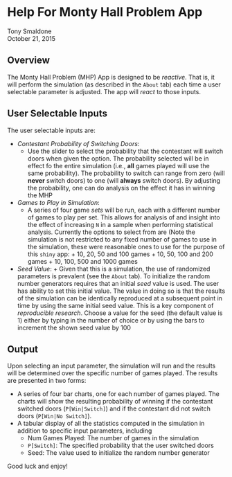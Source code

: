 # Help For Monty Hall Problem App
Tony Smaldone  
October 21, 2015  

## Overview

The Monty Hall Problem (MHP) App is designed to be *reactive*. That is, it will
perform the simulation (as described in the `About` tab) each time a user
selectable parameter is adjusted. The app will *react* to those inputs. 

## User Selectable Inputs

The user selectable inputs are:

* *Contestant Probability of Switching Doors*:
    + Use the slider to select the probability that the contestant will switch
      doors when given the option. The probability selected will be in effect fo
      the entire simulation (i.e., **all** games played will use the same probability).
      The probability to switch can range from zero (will **never** switch doors) to
      one (will **always** switch doors). By adjusting the probability, one can do analysis
      on the effect it has in winning the MHP
* *Games to Play in Simulation*:
     + A series of four game *sets* will be run, each with a different number of
       games to play per set. This allows for analysis of and insight into the 
       effect of increasing `N` in a sample when performing statistical analysis.
       Currently the options to select from are (Note the simulation is not
       restricted to any fixed number of games to use in the simulation, these
       were reasonable ones to use for the purpose of this `shiny` app:
           + 10, 20, 50 and 100 games
           + 10, 50, 100 and 200 games
           + 10, 100, 500 and 1000 games
* *Seed Value*:
      + Given that this is a simulation, the use of randomized parameters is
        prevalent (see the `About` tab). To initialize the random number
        generators requires that an initial *seed* value is used. The user has
        ability to set this initial value. The value in doing so is that the
        results of the simulation can be identically reproduced at a subsequent
        point in time by using the same initial seed value. This is a key 
        component of *reproducible research*. Choose a value for the seed (the
        default value is 1) either by typing in the number of choice or by using
        the bars to increment the shown seed value by 100

## Output

Upon selecting an input parameter, the simulation will run and the results will
be determined over the specific number of games played. The results are presented
in two forms:

* A series of four bar charts, one for each number of games played. The charts will
show the resulting probability of winning if the contestant switched doors
(`P[Win|Switch]`) and if the contestant did not switch doors (`P[Win|No Switch]`).
* A tabular display of all the statistics computed in the simulation in addition
to specific input parameters, including
   + Num Games Played: The number of games in the simulation
   + `P[Switch]`: The specified probability that the user switched doors
   + Seed: The value used to initialize the random number generator

Good luck and enjoy!
